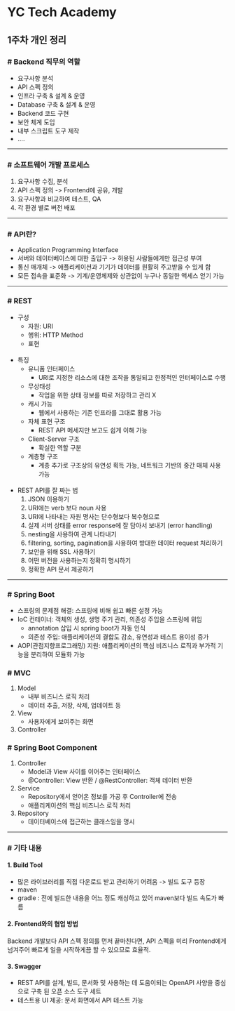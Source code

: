 # YC Tech Academy
## 1주차 개인 정리

### # Backend 직무의 역할
- 요구사항 분석
- API 스펙 정의
- 인프라 구축 & 설계 & 운영
- Database 구축 & 설계 & 운영
- Backend 코드 구현
- 보안 체계 도입
- 내부 스크립트 도구 제작
- ....
-------------------------------
### # 소프트웨어 개발 프로세스
1. 요구사항 수집, 분석
2. API 스펙 정의 -> Frontend에 공유, 개발
3. 요구사항과 비교하여 테스트, QA
4. 각 환경 별로 버전 배포
--------------------------------
### # API란?
- Application Programming Interface
- 서버와 데이터베이스에 대한 출입구 -> 허용된 사람들에게만 접근성 부여
- 통신 매개체 -> 애플리케이션과 기기가 데이터를 원활히 주고받을 수 있게 함
- 모든 접속을 표준화 -> 기계/운영체제와 상관없이 누구나 동일한 액세스 얻기 가능
-----------------------------------
### # REST
- 구성
    - 자원: URI
    - 행위: HTTP Method
    - 표현
<br><br>
- 특징
    - 유니폼 인터페이스
        - URI로 지정한 리소스에 대한 조작을 통일되고 한정적인 인터페이스로 수행
    - 무상태성
        - 작업을 위한 상태 정보를 따로 저장하고 관리 X
    - 캐시 가능
        - 웹에서 사용하는 기존 인프라를 그대로 활용 가능
    - 자체 표현 구조
      - REST API 메세지만 보고도 쉽게 이해 가능
    - Client-Server 구조
      - 확실한 역할 구분
    - 계층형 구조
      - 계층 추가로 구조상의 유연성 획득 가능, 네트워크 기반의 중간 매체 사용 가능
<br><br>
- REST API를 잘 짜는 법
  1. JSON 이용하기
  2. URI에는 verb 보다 noun 사용
  3. URI에 나타내는 자원 명사는 단수형보다 복수형으로
  4. 실제 서버 상태를 error response에 잘 담아서 보내기 (error handling)
  5. nesting을 사용하여 관계 나타내기
  6. filtering, sorting, pagination을 사용하여 방대한 데이터 request 처리하기
  7. 보안을 위해 SSL 사용하기
  8. 어떤 버전을 사용하는지 정확히 명시하기
  9. 정확한 API 문서 제공하기
-----------------------------------
### # Spring Boot
- 스프링의 문제점 해결: 스프링에 비해 쉽고 빠른 설정 가능
- IoC 컨테이너: 객체의 생성, 생명 주기 관리, 의존성 주입을 스프링에 위임
  - annotation 삽입 시 spring boot가 자동 인식
  - 의존성 주입: 애플리케이션의 결합도 감소, 유연성과 테스트 용이성 증가
- AOP(관점지향프로그래밍) 지원: 애플리케이션의 핵심 비즈니스 로직과 부가적 기능을 분리하여 모듈화 가능

### # MVC
1. Model
   - 내부 비즈니스 로직 처리
   - 데이터 추출, 저장, 삭제, 업데이트 등
1. View
   - 사용자에게 보여주는 화면
2. Controller

### # Spring Boot Component
1. Controller
   - Model과 View 사이를 이어주는 인터페이스
   - @Controller: View 반환 / @RestController: 객체 데이터 반환
2. Service
   - Repository에서 얻어온 정보를 가공 후 Controller에 전송
   - 애플리케이션의 핵심 비즈니스 로직 처리
3. Repository
   - 데이터베이스에 접근하는 클래스임을 명시
----------------------------
### # 기타 내용

#### 1. Build Tool
- 많은 라이브러리를 직접 다운로드 받고 관리하기 어려움 -> 빌드 도구 등장
- maven
- gradle : 전에 빌드한 내용을 어느 정도 캐싱하고 있어 maven보다 빌드 속도가 빠름

#### 2. Frontend와의 협업 방법
Backend 개발보다 API 스펙 정의를 먼저 끝마친다면, API 스펙을 미리 Frontend에게 넘겨주어 빠르게 일을 시작하게끔 할 수 있으므로 효율적.

#### 3. Swagger
- REST API를 설계, 빌드, 문서화 및 사용하는 데 도움이되는 OpenAPI 사양을
중심으로 구축 된 오픈 소스 도구 세트
- 테스트용 UI 제공: 문서 화면에서 API 테스트 가능
